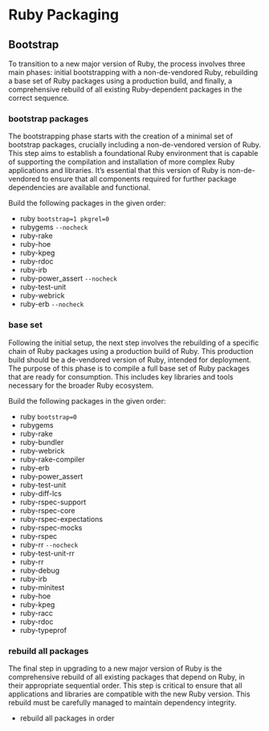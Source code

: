 # Ruby Packaging

## Bootstrap

To transition to a new major version of Ruby, the process involves three main
phases: initial bootstrapping with a non-de-vendored Ruby, rebuilding a base
set of Ruby packages using a production build, and finally, a comprehensive
rebuild of all existing Ruby-dependent packages in the correct sequence.

### bootstrap packages

The bootstrapping phase starts with the creation of a minimal set of bootstrap
packages, crucially including a non-de-vendored version of Ruby. This step aims
to establish a foundational Ruby environment that is capable of supporting the
compilation and installation of more complex Ruby applications and libraries.
It’s essential that this version of Ruby is non-de-vendored to ensure that all
components required for further package dependencies are available and
functional.

Build the following packages in the given order:

- ruby `bootstrap=1 pkgrel=0`
- rubygems `--nocheck`
- ruby-rake
- ruby-hoe
- ruby-kpeg
- ruby-rdoc
- ruby-irb
- ruby-power_assert `--nocheck`
- ruby-test-unit
- ruby-webrick
- ruby-erb `--nocheck`

### base set

Following the initial setup, the next step involves the rebuilding of a
specific chain of Ruby packages using a production build of Ruby. This
production build should be a de-vendored version of Ruby, intended for
deployment. The purpose of this phase is to compile a full base set of Ruby
packages that are ready for consumption. This includes key libraries and tools
necessary for the broader Ruby ecosystem.

Build the following packages in the given order:

- ruby `bootstrap=0`
- rubygems
- ruby-rake
- ruby-bundler
- ruby-webrick
- ruby-rake-compiler
- ruby-erb
- ruby-power_assert
- ruby-test-unit
- ruby-diff-lcs
- ruby-rspec-support
- ruby-rspec-core
- ruby-rspec-expectations
- ruby-rspec-mocks
- ruby-rspec
- ruby-rr `--nocheck`
- ruby-test-unit-rr
- ruby-rr
- ruby-debug
- ruby-irb
- ruby-minitest
- ruby-hoe
- ruby-kpeg
- ruby-racc
- ruby-rdoc
- ruby-typeprof

### rebuild all packages

The final step in upgrading to a new major version of Ruby is the comprehensive
rebuild of all existing packages that depend on Ruby, in their appropriate
sequential order. This step is critical to ensure that all applications and
libraries are compatible with the new Ruby version. This rebuild must be
carefully managed to maintain dependency integrity.

- rebuild all packages in order
